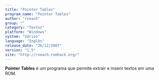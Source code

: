 ```yaml
---
title: "Pointer Tables"
program_name: "Pointer Tables"
author: "rveach"
group: ""
category: "Textos"
platform: "Windows"
system: "Vários"
language: "Inglês"
release_date: "26/12/2007"
version: "1.5"
site: "http://rveach.romhack.org/"
---
```

<b>Pointer Tables</b> é um programa que permite extrair e inserir textos em uma ROM.
